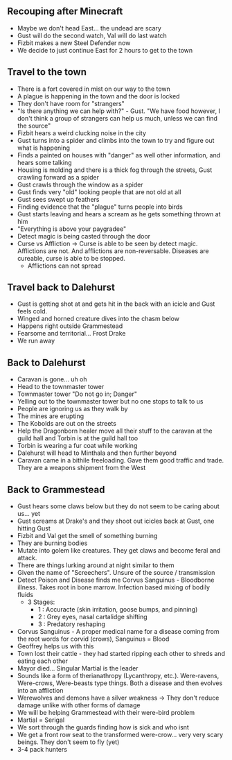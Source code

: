 ## Recouping after Minecraft

- Maybe we don't head East... the undead are scary
- Gust will do the second watch, Val will do last watch
- Fizbit makes a new Steel Defender now
- We decide to just continue East for 2 hours to get to the town

## Travel to the town

- There is a fort covered in mist on our way to the town
- A plague is happening in the town and the door is locked
- They don't have room for "strangers"
- "Is there anything we can help with?" - Gust. "We have food however, I don't think a group of strangers can help us much, unless we can find the source"
- Fizbit hears a weird clucking noise in the city
- Gust turns into a spider and climbs into the town to try and figure out what is happening
- Finds a painted on houses with "danger" as well other information, and hears some talking
- Housing is molding and there is a thick fog through the streets, Gust crawling forward as a spider
- Gust crawls through the window as a spider
- Gust finds very "old" looking people that are not old at all
- Gust sees swept up feathers
- Finding evidence that the "plague" turns people into birds
- Gust starts leaving and hears a scream as he gets something thrown at him
- "Everything is above your paygradee"
- Detect magic is being casted through the door
- Curse vs Affliction -> Curse is able to be seen by detect magic. Afflictions are not. And afflictions are non-reversable. Diseases are cureable, curse is able to be stopped.
    - Afflictions can not spread

## Travel back to Dalehurst

- Gust is getting shot at and gets hit in the back with an icicle and Gust feels cold.
- Winged and horned creature dives into the chasm below
- Happens right outside Grammestead
- Fearsome and territorial... Frost Drake
- We run away

## Back to Dalehurst

- Caravan is gone... uh oh
- Head to the townmaster tower
- Townmaster tower "Do not go in; Danger"
- Yelling out to the townmaster tower but no one stops to talk to us
- People are ignoring us as they walk by
- The mines are erupting
- The Kobolds are out on the streets
- Help the Dragonborn healer move all their stuff to the caravan at the guild hall and Torbin is at the guild hall too
- Torbin is wearing a fur coat while working
- Dalehurst will head to Minthala and then further beyond
- Caravan came in a bithile freeloading. Gave them good traffic and trade. They are a weapons shipment from the West

## Back to Grammestead
- Gust hears some claws below but they do not seem to be caring about us... yet
- Gust screams at Drake's and they shoot out icicles back at Gust, one hitting Gust
- Fizbit and Val get the smell of something burning
- They are burning bodies
- Mutate into golem like creatures. They get claws and become feral and attack.
- There are things lurking around at night similar to them
- Given the name of "Screechers". Unsure of the source / transmission
- Detect Poison and Disease finds me Corvus Sanguinus - Bloodborne illness. Takes root in bone marrow. Infection based mixing of bodily fluids
    - 3 Stages:
        - 1 : Accuracte (skin irritation, goose bumps, and pinning) 
        - 2 : Grey eyes, nasal cartalidge shifting
        - 3 : Predatory reshaping
- Corvus Sanguinus - A proper medical name for a disease coming from the root words for corvid (crows), Sanguinus = Blood
- Geoffrey helps us with this
- Town lost their cattle - they had started ripping each other to shreds and eating each other
- Mayor died... Singular Martial is the leader
- Sounds like a form of therianathropy (Lycanthropy, etc.). Were-ravens, Were-crows, Were-beasts type things. Both a disease and then evolves into an affliction
- Werewolves and demons have a silver weakness -> They don't reduce damage unlike with other forms of damage
- We will be helping Grammestead with their were-bird problem
- Martial = Serigal
- We sort through the guards finding how is sick and who isnt
- We get a front row seat to the transformed were-crow... very very scary beings. They don't seem to fly (yet)
- 3-4 pack hunters

